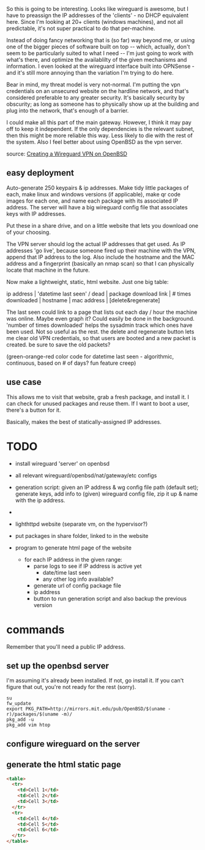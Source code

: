 So this is going to be interesting. Looks like wireguard is awesome, but I have to preassign the IP addresses of the 'clients' - no DHCP equivalent here. Since I'm looking at 20+ clients (windows machines), and not all predictable, it's not super practical to do that per-machine. 

Instead of doing fancy networking that is (so far) way beyond me, or using one of the bigger pieces of software built on top -- which, actually, don't seem to be particularly suited to what I need -- I'm just going to work with what's there, and optimize the availablilty of the given mechanisms and information.  I even looked at the wireguard interface built into OPNSense - and it's still more annoying than the variation I'm trying to do here. 

Bear in mind, my threat model is very not-normal. I'm putting the vpn credentials on an unsecured website on the hardline network, and that's considered preferable to any greater security. It's basically security by obscurity; as long as someone has to physically show up at the building and plug into the network, that's enough of a barrier. 

I could make all this part of the main gateway. However, I think it may pay off to keep it independent. If the only dependencies is the relevant subnet, then this might be more reliable this way. Less likely to die with the rest of the system. Also I feel better about using OpenBSD as the vpn server. 

source: [Creating a Wireguard VPN on OpenBSD](https://xosc.org/wireguard.html)

easy deployment
----------------

Auto-generate 250 keypairs & ip addresses. Make tidy little packages of each, make linux and windows versions (if applicable), make qr code images for each one, and name each package with its associated IP address.  The server will have a big wireguard config file that associates keys with IP addresses. 

Put these in a share drive, and on a little website that lets you download one of your choosing.

The VPN server should log the actual IP addresses that get used. As IP addresses 'go live', because someone fired up their machine with the VPN, append that IP address to the log. Also include the hostname and the MAC address and a fingerprint (basically an nmap scan) so that I can physically locate that machine in the future. 

Now make a lightweight, static, html website. Just one big table: 

ip address | 'datetime last seen' / dead | package download link | # times downloaded | hostname | mac address | [delete&regenerate]

The last seen could link to a page that lists out each day / hour the machine was online. Maybe even graph it? Could easily be done in the background. 'number of times downloaded' helps the sysadmin track which ones have been used. Not so useful as the rest. the delete and regenerate button lets me clear old VPN credentials, so that users are booted and a new packet is created. be sure to save the old packets? 

(green-orange-red color code for datetime last seen - algorithmic, continuous, based on # of days? fun feature creep)

use case
--------

This allows me to visit that website, grab a fresh package, and install it. I can check for unused packages and reuse them. If I want to boot a user, there's a button for it.

Basically, makes the best of statically-assigned IP addresses.

TODO
====

- install wireguard 'server' on openbsd
- all relevant wireguard/openbsd/nat/gateway/etc configs

- generation script: given an IP address & wg config file path (default set); generate keys, add info to (given) wireguard config file, zip it up & name with the ip address.
- 

- lighthttpd website (separate vm, on the hypervisor?)
- put packages in share folder, linked to in the website

- program to generate html page of the website
  * for each IP address in the given range:
    * parse logs to see if IP address is active yet
      * date/time last seen
      * any other log info available?
    * generate url of config package file
    * ip address
    * button to run generation script and also backup the previous version

commands
========

Remember that you'll need a public IP address. 

set up the openbsd server
-------------------------

I'm assuming it's already been installed. If not, go install it. If you can't figure that out, you're not ready for the rest (sorry).

```Shell
su
fw_update
export PKG_PATH=http://mirrors.mit.edu/pub/OpenBSD/$(uname -r)/packages/$(uname -m)/
pkg_add -u
pkg_add vim htop
```

configure wireguard on the server
---------------------------------




generate the html static page
-----------------------------

```html
<table>
  <tr>
    <td>Cell 1</td>
    <td>Cell 2</td>
    <td>Cell 3</td>
  </tr>
  <tr>
    <td>Cell 4</td>
    <td>Cell 5</td>
    <td>Cell 6</td>
  </tr>
</table>
```

